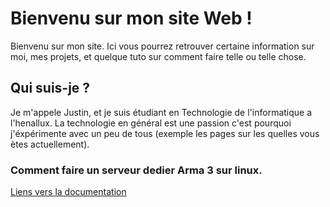 # Bienvenu sur mon site Web !  

Bienvenu sur mon site. Ici vous pourrez retrouver certaine information sur moi, mes projets, et quelque tuto sur comment faire telle ou telle chose.

## Qui suis-je ?

Je m'appele Justin, et je suis étudiant en Technologie de l'informatique a l'henallux.
La technologie en général est une passion c'est pourquoi j'éxpérimente avec un peu de tous (exemple les pages sur les quelles vous ètes actuellement).

### Comment faire un serveur dedier Arma 3 sur linux.
[Liens vers la documentation](arma3_dedicated_server_linux.md)